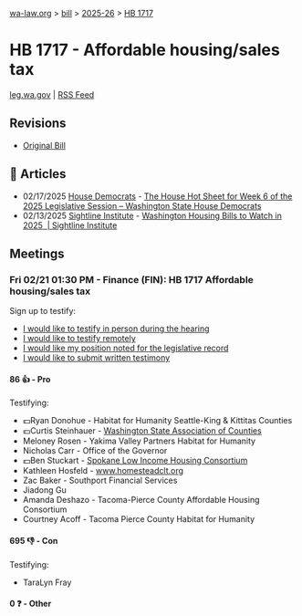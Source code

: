 [wa-law.org](/) > [bill](/bill/) > [2025-26](/bill/2025-26/) > [HB 1717](/bill/2025-26/hb/1717/)

# HB 1717 - Affordable housing/sales tax
[leg.wa.gov](https://app.leg.wa.gov/billsummary?BillNumber=1717&Year=2025&Initiative=false) | [RSS Feed](./rss.xml)

## Revisions
* [Original Bill](1/)

## 📰 Articles
* 02/17/2025 [House Democrats](/org/house_democrats/) - [The House Hot Sheet for Week 6 of the 2025 Legislative Session – Washington State House Democrats](https://housedemocrats.wa.gov/blog/2025/02/17/the-house-hot-sheet-for-week-6-of-the-2025-legislative-session/#:~:text=HB%201717)
* 02/13/2025 [Sightline Institute](/org/sightline_institute/) - [Washington Housing Bills to Watch in 2025  | Sightline Institute](https://www.sightline.org/2025/02/13/washington-housing-bills-to-watch-in-2025/#:~:text=HB%201717)

## Meetings
### Fri 02/21 01:30 PM - Finance (FIN): HB 1717 Affordable housing/sales tax
Sign up to testify:
* [I would like to testify in person during the hearing](https://app.leg.wa.gov/csi/Testifier/Add?chamber=House&mId=32819&aId=163956&caId=25947&tId=1)
* [I would like to testify remotely](https://app.leg.wa.gov/csi/Testifier/Add?chamber=House&mId=32819&aId=163956&caId=25947&tId=2)
* [I would like my position noted for the legislative record](https://app.leg.wa.gov/csi/Testifier/Add?chamber=House&mId=32819&aId=163956&caId=25947&tId=3)
* [I would like to submit written testimony](https://app.leg.wa.gov/csi/Testifier/Add?chamber=House&mId=32819&aId=163956&caId=25947&tId=4)

#### 86 👍 - Pro
Testifying:
* 💵Ryan Donohue - Habitat for Humanity Seattle-King & Kittitas Counties
* 💵Curtis Steinhauer - [Washington State Association of Counties](/org/washington_state_association_of_counties/)
* Meloney Rosen - Yakima Valley Partners Habitat for Humanity
* Nicholas Carr - Office of the Governor
* 💵Ben Stuckart - [Spokane Low Income Housing Consortium](/org/spokane_low_income_housing_consortium/)
* Kathleen Hosfeld - www.homesteadclt.org
* Zac Baker - Southport Financial Services
* Jiadong Gu
* Amanda Deshazo - Tacoma-Pierce County Affordable Housing Consortium
* Courtney Acoff - Tacoma Pierce County Habitat for Humanity

#### 695 👎 - Con
Testifying:
* TaraLyn Fray

#### 0 ❓ - Other
